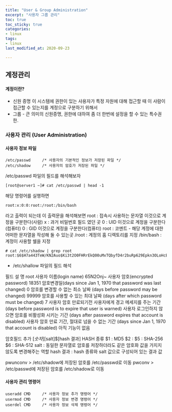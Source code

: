 ```yaml
---
title: "User & Group Administration"
excerpt: "사용자 그룹 관리"
toc: true
toc_sticky: true
categories:
- linux
tags:
- linux
last_modified_at: 2020-09-23

---
```

## 계정관리

#### 계정이란?
* 신원 증명
이 시스템에 권한이 있는 사용자가 특정 자원에 대해 접근할 때 이 사람이 접근할 수 있는지를 계정으로 구분하기 위해서
* 그룹 - 큰 의미의 신원증명, 권한에 대하여 좀 더 한번에 설정을 할 수 있는 특수권한.

### 사용자 관리 (User Administration)
#### 사용자 정보 파일
```console
/etc/passwd     /* 사용자의 기본적인 정보가 저장된 파일 */
/etc/shadow     /* 사용자의 암호가 저장된 파일 */
```
/etc/passwd 파일의 필드를 해석해보자
```console
[root@server1 ~]# cat /etc/passwd | head -1
```
해당 명령어를 실행하면
```console
root:x:0:0:root:/root:/bin/bash
```
라고 출력이 되는데 이 출력문을 해석해보면
root      : 접속시 사용하는 문자열 이것으로 계정을 구분한다(사람)
x         : 과거 비밀번호 필드 였던 곳
0         : UID 이것으로 계정을 구분한다(컴퓨터)
0         : GID 이것으로 계정을 구분한다(컴퓨터)
root      : 코멘트 - 해당 계정에 대한 어떠한 문자열을 작성해 둘 수 있는곳
/root     : 계정의 홈 디렉토리를 지정
/bin/bash : 계정이 사용할 쉘을 지정

```console
# cat /etc/shadow | grep root
root:$6$H7a443TeW/KN2Auo$Ki3t2O0FHRrEkQ00uMxTQbyfD4r2buRp629Epkn3OLoHcEYSm1ufFa.YMh2cXk6fj442oYlWtjf4xaK/44kIv.:18527:0:99999:7:::
```
* /etc/shallow 파일의 필드 해석

필드         설  명
root        사용자 이름(login name)
$6$5N2Onj~  사용자 암호(encrypted password)
18351       암호변경일(days since Jan 1, 1970 that password was last changed)
0           암호를 변경할 수 없는 최소 날짜 (days before password may be changed)
99999       암호를 사용할 수 있는 최대 날짜 (days after which password must be changed)
7           사용자 암호 만료되기전 사용자에게 경고 메세지를 주는 기간 (days before password is to expire that user is warned)
            사용자 로그인하지 않으면 암호를 비활성화 시키는 기간 (days after password expires that account is disabled)
            사용자 암호 만료 기간, 절대로 넘을 수 없는 기간 (days since Jan 1, 1970 that account is disabled)
            아직 기능이 없음

암호필드 추가
$[숫자]$[salt]$[hash 결과]
HASH 종류
$1 : MD5
$2 : 
$5 : SHA-256
$6 : SHA-512
salt : 동일한 문자열로 암호를 저장하더라도 같은 암호화 값을 가지지 않도록 변경해주는 역할
hash 결과 : hash 종류와 salt 값으로 구성되어 있는 결과 값

pwunconv > /etc/shadow에 저장된 암호를 /etc/passwd로 이동
pwconv > /etc/passwd에 저장된 암호를 /etc/shadow로 이동

#### 사용자 관리 명령어
```console
useradd CMD     /* 사용자 정보 추가 명령어 */
usermod CMD     /* 사용자 정보 변경 명령어 */
userdel CMD     /* 사용자 정보 삭제 명령어 */
```
